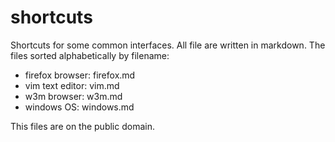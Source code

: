 # shortcuts

Shortcuts for some common interfaces. All file are written in 
markdown. The files sorted alphabetically by filename:

* firefox browser: firefox.md
* vim text editor: vim.md
* w3m browser: w3m.md
* windows OS: windows.md

This files are on the public domain.

